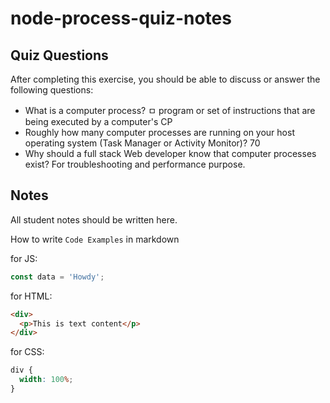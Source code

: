 # node-process-quiz-notes

## Quiz Questions

After completing this exercise, you should be able to discuss or answer the following questions:

- What is a computer process?
  ㅁ program or set of instructions that are being executed by a computer's CP
- Roughly how many computer processes are running on your host operating system (Task Manager or Activity Monitor)?
  70
- Why should a full stack Web developer know that computer processes exist?
  For troubleshooting and performance purpose.

## Notes

All student notes should be written here.

How to write `Code Examples` in markdown

for JS:

```javascript
const data = 'Howdy';
```

for HTML:

```html
<div>
  <p>This is text content</p>
</div>
```

for CSS:

```css
div {
  width: 100%;
}
```
